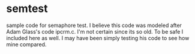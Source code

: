 semtest
=======

sample code for semaphore test. I believe this code was modeled after
Adam Glass's code ipcrm.c.  I'm not certain since its so old. To
be safe I included here as well.  I may have been simply testing his 
code to see how mine compared.

